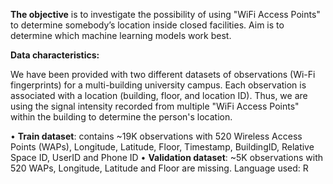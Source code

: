 **The objective** is to investigate the possibility of using "WiFi Access Points" to determine somebody’s location inside closed facilities. Aim is to determine which machine learning models work best.

**Data characteristics:**

We have been provided with two different datasets of observations (Wi-Fi fingerprints) for a multi-building university campus. Each observation is associated with a location (building, floor, and location ID). Thus, we are using the signal intensity recorded from multiple "WiFi Access Points" within the building to determine the person's location.

•	**Train dataset**: contains ~19K observations with 520 Wireless Access Points (WAPs), Longitude, Latitude, Floor, Timestamp, BuildingID, Relative Space ID, UserID and Phone ID
•	**Validation dataset**: ~5K observations with 520 WAPs, Longitude, Latitude and Floor are missing. 
Language used: R

